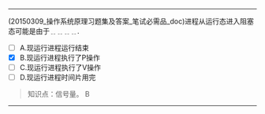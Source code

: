 ---
(20150309_操作系统原理习题集及答案_笔试必需品_doc)进程从运行态进入阻塞态可能是由于﹎﹎﹎﹎.
- [ ] A.现运行进程运行结束 
- [x] B.现运行进程执行了P操作 
- [ ] C.现运行进程执行了V操作 
- [ ] D.现运行进程时间片用完

> 知识点：信号量。
> B

---